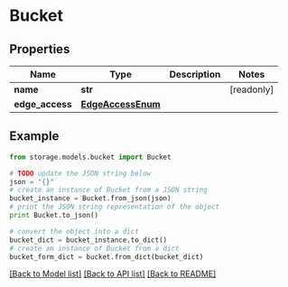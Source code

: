 # Bucket


## Properties
Name | Type | Description | Notes
------------ | ------------- | ------------- | -------------
**name** | **str** |  | [readonly] 
**edge_access** | [**EdgeAccessEnum**](EdgeAccessEnum.md) |  | 

## Example

```python
from storage.models.bucket import Bucket

# TODO update the JSON string below
json = "{}"
# create an instance of Bucket from a JSON string
bucket_instance = Bucket.from_json(json)
# print the JSON string representation of the object
print Bucket.to_json()

# convert the object into a dict
bucket_dict = bucket_instance.to_dict()
# create an instance of Bucket from a dict
bucket_form_dict = bucket.from_dict(bucket_dict)
```
[[Back to Model list]](../README.md#documentation-for-models) [[Back to API list]](../README.md#documentation-for-api-endpoints) [[Back to README]](../README.md)


